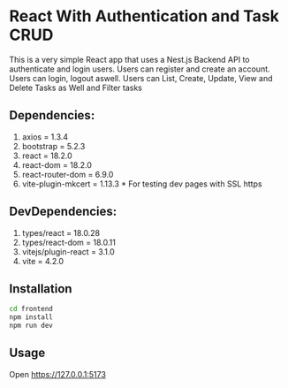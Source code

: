 # React With Authentication and Task CRUD

This is a very simple React app that uses a Nest.js Backend API to authenticate and login users.
Users can register and create an account. Users can login, logout aswell. 
Users can List, Create, Update, View and Delete Tasks as Well and Filter tasks

## Dependencies:

1. axios = 1.3.4
2. bootstrap = 5.2.3
3. react = 18.2.0
4. react-dom = 18.2.0
5. react-router-dom = 6.9.0
6. vite-plugin-mkcert = 1.13.3 \* For testing dev pages with SSL https

## DevDependencies:

1. types/react = 18.0.28
2. types/react-dom = 18.0.11
3. vitejs/plugin-react = 3.1.0
4. vite = 4.2.0

## Installation

```bash
cd frontend
npm install
npm run dev
```

## Usage

Open https://127.0.0.1:5173

